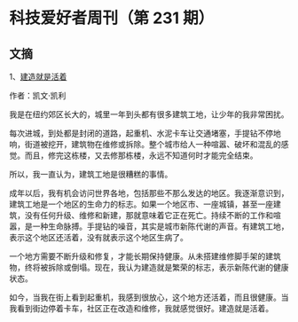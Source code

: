 # 科技爱好者周刊（第 231 期）

## 文摘

1、[建造就是活着](https://kk.org/thetechnium/construction-is-life/)

作者：凯文·凯利

我是在纽约郊区长大的，城里一年到头都有很多建筑工地，让少年的我非常困扰。

每次进城，到处都是封闭的道路，起重机、水泥卡车让交通堵塞，手提钻不停地响，街道被挖开，建筑物在维修或拆除。整个城市给人一种喧嚣、破坏和混乱的感觉。而且，修完这栋楼，又去修那栋楼，永远不知道何时才能完全结束。

所以，我一直认为，建筑工地是很糟糕的事情。

成年以后，我有机会访问世界各地，包括那些不那么发达的地区。我逐渐意识到，建筑工地是一个地区的生命力的标志。如果一个地区市、一座城镇，甚至一座建筑，没有任何升级、维修和新建，那就意味着它正在死亡。持续不断的工作和喧嚣，是一种生命脉搏。手提钻的噪音，其实是城市新陈代谢的声音。有建筑工地，表示这个地区还活着，没有就表示这个地区生病了。

一个地方需要不断升级和修复，才能长期保持健康。从未搭建维修脚手架的建筑物，终将被拆除或倒塌。现在，我认为建造就是繁荣的标志，表示新陈代谢的健康状态。

如今，当我在街上看到起重机，我感到很放心，这个地方还活着，而且很健康。当我看到街边停着卡车，社区正在改造和维修，我就感觉很好。建造就是活着。

